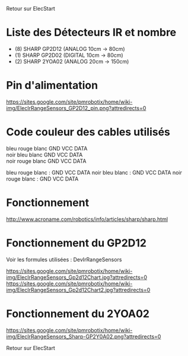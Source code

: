 Retour sur ElecStart

# Liste des Détecteurs IR et nombre #
  * (8) SHARP GP2D12 (ANALOG 10cm -> 80cm)
  * (1) SHARP GP2D02 (DIGITAL 10cm -> 80cm)
  * (2) SHARP 2YOA02 (ANALOG 20cm -> 150cm)

# Pin d'alimentation #
https://sites.google.com/site/pmrobotix/home/wiki-img/ElecIrRangeSensors_GP2D12_pin.png?attredirects=0

# Code couleur des cables utilisés #

<div>
<span>bleu</span> <span>rouge</span> <span>blanc</span>
<span>GND</span> <span>VCC</span>   <span>DATA</span>
</div>
<div>
<span>noir</span> <span>bleu</span> <span>blanc</span>
<span>GND</span> <span>VCC</span>   <span>DATA</span>
</div>
<div>
<span>noir</span> <span>rouge</span> <span>blanc</span>
<span>GND</span> <span>VCC</span>   <span>DATA</span>
</div>


bleu rouge blanc : GND VCC DATA
noir bleu  blanc : GND VCC DATA
noir rouge blanc : GND VCC DATA

# Fonctionnement #

http://www.acroname.com/robotics/info/articles/sharp/sharp.html

# Fonctionnement du GP2D12 #

Voir les formules utilisées : DevIrRangeSensors

https://sites.google.com/site/pmrobotix/home/wiki-img/ElecIrRangeSensors_Gp2d12Chart.jpg?attredirects=0   https://sites.google.com/site/pmrobotix/home/wiki-img/ElecIrRangeSensors_Gp2d12Chart2.jpg?attredirects=0

# Fonctionnement du 2YOA02 #

https://sites.google.com/site/pmrobotix/home/wiki-img/ElecIrRangeSensors_Sharp-GP2Y0A02.png?attredirects=0

Retour sur ElecStart